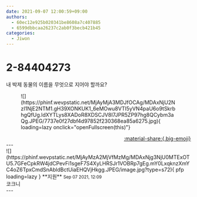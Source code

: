 ```yaml
---
date: 2021-09-07 12:00:59+09:00
authors:
  - 60ec12e925b020341be8608a7c407885
  - 6599dbbcaa26237c2ab0f3becb421b45
categories:
  - Jiwon
---
```


# 2-84404273

<div class="post-container" markdown="1">
<div class="content-container md-sidebar__scrollwrap" markdown="1">

내 박제 동물의 이름을 무엇으로 지어야 할까요?<br>
<figure markdown="1">
![](https://phinf.wevpstatic.net/MjAyMjA3MDJfOCAg/MDAxNjU2NzI1NjE2NTM1.gH39XONKUK1_6eMOwu8VTI5yVN4paU6o9tSkrbhgQfUg.ldXYTLys8XADoR8XDSCJV8I7JPR5ZP97hg8QCybm3aQg.JPEG/7737e0f27dbf4d97852f230368ea85a6275.jpg){ loading=lazy onclick="openFullscreen(this)"}
</figure>


</div>
</div>

<div style="text-align: right;" markdown="1">
<a href="https://weverse.io/fromis9/fanpost/2-84404273" style="text-align: right;">:material-share:{.big-emoji}</a>
</div>
---

<div class="comments-container md-sidebar__scrollwrap" markdown="1">
<div class="comment" markdown="1">
<div class='id-container' markdown="1">
![](https://phinf.wevpstatic.net/MjAyMzA2MjVfMzMg/MDAxNjg3NjU0MTExOTU5.7GFeCpkRW4jdCPevFi1sgeF7S4XyLHRSJr1VOBRp7gEg.mY0LxqknzXmYC4oZ6TpxCmdSnAbldBctUiaEHQVjHkgg.JPEG/image.jpg?type=s72){ pfp loading=lazy }
**<span class="artist">지원</span>** <small>Sep 07 2021, 12:09</small><br>
</div>
<div class='comment-body' markdown="1">
코크니
</div>
</div>
</div>
---
